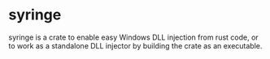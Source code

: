 # syringe

syringe is a crate to enable easy Windows DLL injection from rust code, or to work as a standalone DLL injector by building the crate as an executable.
